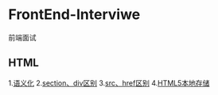 # FrontEnd-Interviwe
前端面试

## HTML
1.[语义化](https://juejin.cn/post/6844904109884047373)
2.[section、div区别](https://www.jianshu.com/p/b818ceeedd13)
3.[src、href区别](https://www.jianshu.com/p/dadbb8f8a952)
4.[HTML5本地存储]()
